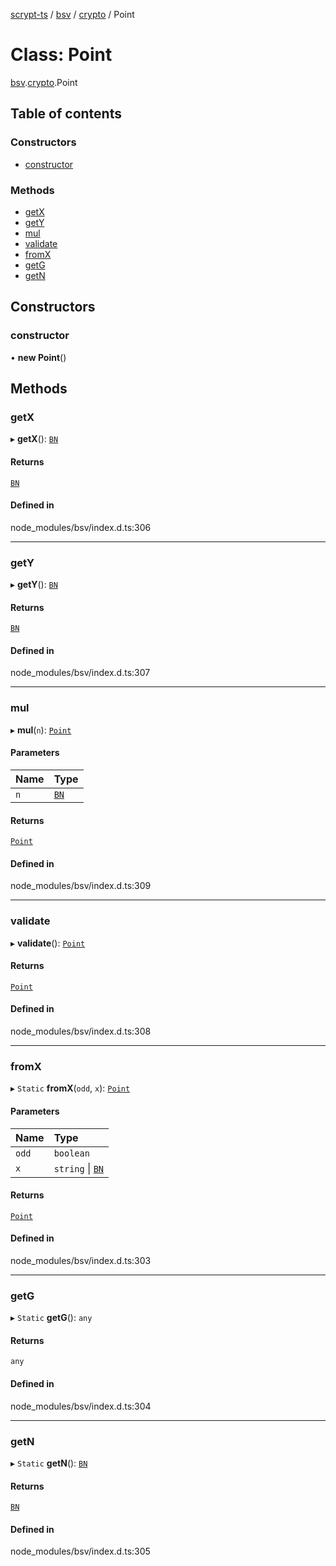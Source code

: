 [scrypt-ts](../README.md) / [bsv](../modules/bsv.md) / [crypto](../modules/bsv.crypto.md) / Point

# Class: Point

[bsv](../modules/bsv.md).[crypto](../modules/bsv.crypto.md).Point

## Table of contents

### Constructors

- [constructor](bsv.crypto.Point.md#constructor)

### Methods

- [getX](bsv.crypto.Point.md#getx)
- [getY](bsv.crypto.Point.md#gety)
- [mul](bsv.crypto.Point.md#mul)
- [validate](bsv.crypto.Point.md#validate)
- [fromX](bsv.crypto.Point.md#fromx)
- [getG](bsv.crypto.Point.md#getg)
- [getN](bsv.crypto.Point.md#getn)

## Constructors

### constructor

• **new Point**()

## Methods

### getX

▸ **getX**(): [`BN`](bsv.crypto.BN.md)

#### Returns

[`BN`](bsv.crypto.BN.md)

#### Defined in

node_modules/bsv/index.d.ts:306

___

### getY

▸ **getY**(): [`BN`](bsv.crypto.BN.md)

#### Returns

[`BN`](bsv.crypto.BN.md)

#### Defined in

node_modules/bsv/index.d.ts:307

___

### mul

▸ **mul**(`n`): [`Point`](bsv.crypto.Point.md)

#### Parameters

| Name | Type |
| :------ | :------ |
| `n` | [`BN`](bsv.crypto.BN.md) |

#### Returns

[`Point`](bsv.crypto.Point.md)

#### Defined in

node_modules/bsv/index.d.ts:309

___

### validate

▸ **validate**(): [`Point`](bsv.crypto.Point.md)

#### Returns

[`Point`](bsv.crypto.Point.md)

#### Defined in

node_modules/bsv/index.d.ts:308

___

### fromX

▸ `Static` **fromX**(`odd`, `x`): [`Point`](bsv.crypto.Point.md)

#### Parameters

| Name | Type |
| :------ | :------ |
| `odd` | `boolean` |
| `x` | `string` \| [`BN`](bsv.crypto.BN.md) |

#### Returns

[`Point`](bsv.crypto.Point.md)

#### Defined in

node_modules/bsv/index.d.ts:303

___

### getG

▸ `Static` **getG**(): `any`

#### Returns

`any`

#### Defined in

node_modules/bsv/index.d.ts:304

___

### getN

▸ `Static` **getN**(): [`BN`](bsv.crypto.BN.md)

#### Returns

[`BN`](bsv.crypto.BN.md)

#### Defined in

node_modules/bsv/index.d.ts:305

